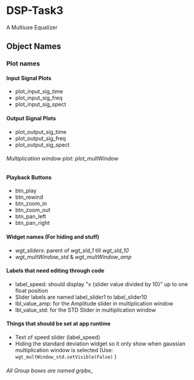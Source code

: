 # DSP-Task3

A Multiuse Equalizer

## Object Names

### Plot names

#### Input Signal Plots

* plot_input_sig_time
* plot_input_sig_freq
* plot_input_sig_spect

#### Output Signal Plots

* plot_output_sig_time
* plot_output_sig_freq
* plot_output_sig_spect
  
###### Multiplication window plot: *plot_multWindow*

#### Playback Buttons

* btn_play
* btn_rewind
* btn_zoom_in
* btn_zoom_out
* btn_pan_left
* btn_pan_right

#### Widget names (For hiding and stuff)

* *wgt_sliders*: parent of *wgt_sld_1* till *wgt_sld_10*
* *wgt_multWindow_std* & *wgt_multWindow_amp*

#### Labels that need editing through code

* label_speed: should display "x {slider value divided by 10}" up to one float position
* Slider labels are named label_slider1 to label_slider10
* lbl_value_amp: for the Amplitude slider in multiplication window
* lbl_value_std: for the STD Slider in multiplication window

#### Things that should be set at app runtime

* Text of speed slider (label_speed)
* Hiding the standard deviation widget so it only show when gaussian multiplication window is selected
  (Use: ```wgt_multWindow_std.setVisible(False)``` )

###### All Group boxes are named *grpbx_*

